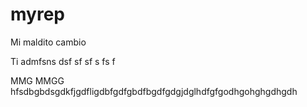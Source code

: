 # myrep

Mi maldito cambio


Ti admfsns
dsf
sf
sf
s
fs
f


MMG MMGG
hfsdbgbdsgdkfjgdfligdbfgdfgbdfbgdfgdgjdglhdfgfgodhgohghgdhgdh
